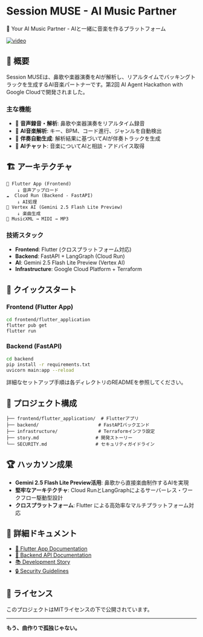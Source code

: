 # Session MUSE - AI Music Partner

🎵 Your AI Music Partner - AIと一緒に音楽を作るプラットフォーム

[![video](https://img.youtube.com/vi/y03-XEM2ZXc/0.jpg)](https://www.youtube.com/shorts/y03-XEM2ZXc)

## 🎯 概要

Session MUSEは、鼻歌や楽器演奏をAIが解析し、リアルタイムでバッキングトラックを生成するAI音楽パートナーです。第2回 AI Agent Hackathon with Google Cloudで開発されました。

### 主な機能
- 🎤 **音声録音・解析**: 鼻歌や楽器演奏をリアルタイム録音
- 🤖 **AI音楽解析**: キー、BPM、コード進行、ジャンルを自動検出
- 🎵 **伴奏自動生成**: 解析結果に基づいてAIが伴奏トラックを生成
- 💬 **AIチャット**: 音楽についてAIと相談・アドバイス取得

## 🏗️ アーキテクチャ

```
📱 Flutter App (Frontend)
    ↓ 音声アップロード
☁️  Cloud Run (Backend - FastAPI)
    ↓ AI処理
🧠 Vertex AI (Gemini 2.5 Flash Lite Preview)
    ↓ 楽曲生成
🎵 MusicXML → MIDI → MP3
```

### 技術スタック
- **Frontend**: Flutter (クロスプラットフォーム対応)
- **Backend**: FastAPI + LangGraph (Cloud Run)
- **AI**: Gemini 2.5 Flash Lite Preview (Vertex AI)
- **Infrastructure**: Google Cloud Platform + Terraform

## 🚀 クイックスタート

### Frontend (Flutter App)
```bash
cd frontend/flutter_application
flutter pub get
flutter run
```

### Backend (FastAPI)
```bash
cd backend
pip install -r requirements.txt
uvicorn main:app --reload
```

詳細なセットアップ手順は各ディレクトリのREADMEを参照してください。

## 📁 プロジェクト構成

```
├── frontend/flutter_application/  # Flutterアプリ
├── backend/                      # FastAPIバックエンド
├── infrastructure/               # Terraformインフラ設定
├── story.md                     # 開発ストーリー
└── SECURITY.md                  # セキュリティガイドライン
```

## 🏆 ハッカソン成果

- **Gemini 2.5 Flash Lite Preview活用**: 鼻歌から直接楽曲制作するAIを実現
- **堅牢なアーキテクチャ**: Cloud RunとLangGraphによるサーバーレス・ワークフロー駆動型設計
- **クロスプラットフォーム**: Flutter による高効率なマルチプラットフォーム対応

## 📖 詳細ドキュメント

- [📱 Flutter App Documentation](frontend/flutter_application/README.md)
- [🔧 Backend API Documentation](backend/README.md)
- [📚 Development Story](story.md)
- [🔒 Security Guidelines](SECURITY.md)


## 📄 ライセンス

このプロジェクトはMITライセンスの下で公開されています。

---

**もう、曲作りで孤独じゃない。**